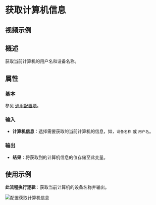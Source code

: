 # 获取计算机信息

## 视频示例

## 概述

获取当前计算机的用户名和设备名称。

## 属性

### 基本

参见 [通用配置项](../../Appendix/CommonConfigurationItems.md)。

### 输入

- **计算机信息**：选择需要获取的当前计算机的信息，如，`设备名称` 或 `用户名`。

### 输出

- **结果**：将获取到的计算机信息的值存储至此变量。

## 使用示例

**此流程执行逻辑**：获取当前计算机的设备名称并输出。

![配置获取计算机信息](https://docimages.blob.core.chinacloudapi.cn/images/Activities/getpcinfo20211230.png)
